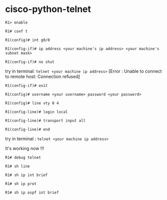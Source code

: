 # cisco-python-telnet

```R1> enable```

```R1# conf t```

```R1(config)# int g0/0```

```R1(config-if)# ip address <your machine's ip address> <your machine's subnet mask>```

```R1(config-if)# no shut```

try in terminal: ```telnet <your machine ip address>```
  [Error : Unable to connect to remote host: Connection refused]

```R1(config-if)# exit```

```R1(config)# username <your username> password <your password>```

```R1(config)# line vty 0 4```

```R1(config-line)# login local```

```R1(config-line)# transport input all```

```R1(config-line)# end```

  
try in terminal : ```telnet <your machine ip address>```

It's working now !!!

  
  
```R1# debug telnet```
  
```R1# sh line```

```R1# sh ip int brief```

```R1# sh ip prot```

```R1# sh ip ospf int brief```
